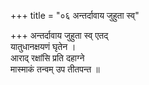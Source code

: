 +++
title = "०६ अन्तर्दावाय जुहुता स्व्"

+++
अन्तर्दावाय जुहुता स्व् एतद्  
यातुधानक्षयणं घृतेन ।  
आराद् रक्षांसि प्रति दहाग्ने  
मास्माकं तन्वम् उप तीतपन्त ॥